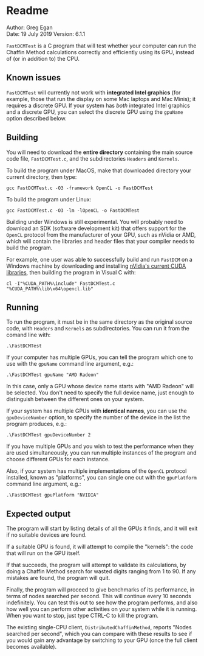 # Readme

Author:		Greg Egan  
Date:		19 July 2019
Version:		6.1.1

`FastDCMTest` is a C program that will test whether your computer can run the Chaffin Method calculations correctly and efficiently using its GPU, instead of
(or in addition to) the CPU.

## Known issues

`FastDCMTest` will currently not work with **integrated Intel graphics** (for example, those that run the display on some Mac laptops and Mac Minis); it requires a discrete GPU.
If your system has *both* integrated Intel graphics and a discrete GPU, you can select the discrete GPU using the `gpuName` option described below.


## Building

You will need to download the **entire directory** containing the main source code file, `FastDCMTest.c`, and the subdirectories  `Headers` and `Kernels`.

To build the program under MacOS, make that downloaded directory your current directory, then type:

`gcc FastDCMTest.c -O3 -framework OpenCL -o FastDCMTest`

To build the program under Linux:

`gcc FastDCMTest.c -O3 -lm -lOpenCL -o FastDCMTest`

Building under Windows is still experimental. You will probably need to download an SDK (software development kit) that offers support for the `OpenCL` protocol
from the manufacturer of your GPU, such as nVidia or AMD, which will contain the libraries and header files that your compiler needs to build the program.

For example, one user was able to successfully build and run `FastDCM` on a Windows machine by downloading
and installing [nVidia's current CUDA libraries](https://docs.nvidia.com/cuda/cuda-installation-guide-microsoft-windows/index.html), then building the program
in Visual C with:

```
cl -I"%CUDA_PATH%\include" FastDCMTest.c "%CUDA_PATH%\lib\x64\opencl.lib"
```


## Running

To run the program, it must be in the same directory as the original source code, with `Headers` and `Kernels` as subdirectories.  You can run it from the comand line with:

`.\FastDCMTest`

If your computer has multiple GPUs, you can tell the program which one to use with the `gpuName` command line argument, e.g.:

`.\FastDCMTest gpuName "AMD Radeon"`

In this case, only a GPU whose device name starts with "AMD Radeon" will be selected. You don't need to specify the full device name, just enough to distinguish between
the different ones on your system.

If your system has multiple GPUs with **identical names**, you can use the `gpuDeviceNumber` option, to specify the number of the device in the list the program produces, e.g.:

`.\FastDCMTest gpuDeviceNumber 2`

If you have multiple GPUs and you wish to test the performance when they are used simultaneously, you can run multiple instances of the program and choose
different GPUs for each instance.

Also, if your system has multiple implementations of the `OpenCL` protocol installed, known as "platforms", you can single one out with the `gpuPlatform` command line argument, e.g.:

`.\FastDCMTest gpuPlatform "NVIDIA"`


## Expected output

The program will start by listing details of all the GPUs it finds, and it will exit if no suitable devices are found.

If a suitable GPU is found, it will attempt to compile the "kernels":  the code that will run on the GPU itself.

If that succeeds, the program will attempt to validate its calculations, by doing a Chaffin Method search for wasted digits ranging from 1 to 90.
If any mistakes are found, the program will quit.

Finally, the program will proceed to give benchmarks of its performance, in terms of nodes searched per second. This will continue every 10 seconds indefinitely. You can
test this out to see how the program performs, and also how well you can perform other activities on your system while it is running. When you want to stop, just type CTRL-C
to kill the program.

The existing single-CPU client, `DistributedChaffinMethod`, reports "Nodes searched per second", which you can compare with these results to see if you would gain any
advantage by switching to your GPU (once the full client becomes available). 
